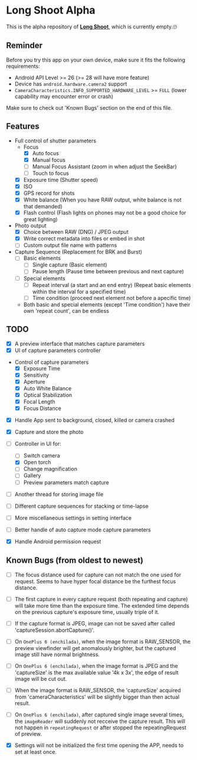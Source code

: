 # Long Shoot Alpha
This is the alpha repository of **[Long Shoot](https://github.com/Tyrone-Liu/LongShoot)**, which is currently empty.🙄  


## Reminder
Before you try this app on your own device, make sure it fits the following requirements:
+ Android API Level >= 26 (>= 28 will have more feature)
+ Device has `android.hardware.camera2` support
+ `CameraCharacteristics.INFO_SUPPORTED_HARDWARE_LEVEL` >= `FULL` (lower capability may encounter error or crash)

Make sure to check out 'Known Bugs' section on the end of this file.  


## Features
+ Full control of shutter parameters
    * Focus
        - [x] Auto focus
        - [x] Manual focus
        - [ ] Manual Focus Assistant (zoom in when adjust the SeekBar)
        - [ ] Touch to focus
    * [x] Exposure time (Shutter speed)
    * [x] ISO
    * [x] GPS record for shots
    * [x] White balance (When you have RAW output, white balance is not that demanded)
    * [x] Flash control (Flash lights on phones may not be a good choice for great lighting)
+ Photo output
    * [x] Choice between RAW (DNG) / JPEG output
    * [x] Write correct metadata into files or embed in shot
    * [ ] Custom output file name with patterns
+ Capture Sequence (Replacement for BRK and Burst)
    * [ ] Basic elements
        - [ ] Single capture (Basic element)
        - [ ] Pause length (Pause time between previous and next capture)
    * [ ] Special elements
        - [ ] Repeat interval (a start and an end entry) (Repeat basic elements within the interval for a specified time)
        - [ ] Time condition (proceed next element not before a apecific time)
    * Both basic and special elements (except 'Time condition') have their own 'repeat count', can be endless


## TODO
+ [x] A preview interface that matches capture parameters
+ [x] UI of capture parameters controller
+ Control of capture parameters
    * [x] Exposure Time
    * [x] Sensitivity
    * [x] Aperture
    * [x] Auto White Balance
    * [x] Optical Stabilization
    * [x] Focal Length
    * [x] Focus Distance
+ [x] Handle App sent to background, closed, killed or camera crashed
+ [x] Capture and store the photo
+ [ ] Controller in UI for:
    * [ ] Switch camera
    * [x] Open torch
    * [ ] Change magnification
    * [ ] Gallery
    * [ ] Preview parameters match capture
+ [ ] Another thread for storing image file
+ [ ] Different capture sequences for stacking or time-lapse
+ [ ] More miscellaneous settings in setting interface
+ [ ] Better handle of auto capture mode capture parameters
+ [x] Handle Android permission request


## Known Bugs (from oldest to newest)
+ [ ] The focus distance used for capture can not match the one used for request.  Seems to have hyper focal distance be the furthest focus distance.  
+ [ ] The first capture in every capture request (both repeating and capture) will take more time than the exposure time.  The extended time depends on the previous capture's exposure time, usually triple of it.  
+ [ ] If the capture format is JPEG, image can not be saved after called 'captureSession.abortCapture()'.  
+ [ ] On `OnePlus 6 (enchilada)`, when the image format is RAW_SENSOR, the preview viewfinder will get anomalously brighter, but the captured image still have normal brightness.  
+ [ ] On `OnePlus 6 (enchilada)`, when the image format is JPEG and the 'captureSize' is the max available value '4k x 3x', the edge of result image will be cut out.  
+ [ ] When the image format is RAW_SENSOR, the 'captureSize' acquired from 'cameraCharacteristics' will be slightly bigger than then actual result.  
+ [ ] On `OnePlus 6 (enchilada)`, after captured single image several times, the `imageReader` will suddenly not recceive the capture result.  This will not happen in `repeatingRequest` or after stopped the repeatingRequest of preview.  
+ [x] Settings will not be initialized the first time opening the APP, needs to set at least once.  


